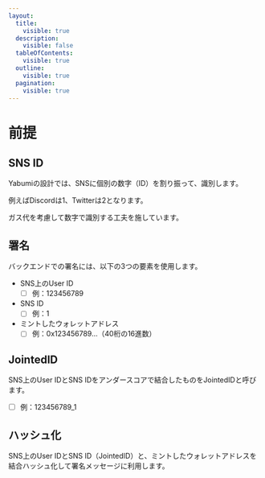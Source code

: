 ```yaml
---
layout:
  title:
    visible: true
  description:
    visible: false
  tableOfContents:
    visible: true
  outline:
    visible: true
  pagination:
    visible: true
---
```


# 前提

## SNS ID

Yabumiの設計では、SNSに個別の数字（ID）を割り振って、識別します。

例えばDiscordは1、Twitterは2となります。

ガス代を考慮して数字で識別する工夫を施しています。

## 署名

バックエンドでの署名には、以下の3つの要素を使用します。

* SNS上のUser ID　
  * [ ] 例：123456789
* SNS ID　
  * [ ] 例：1
* ミントしたウォレットアドレス　
  * [ ] 例：0x123456789...（40桁の16進数）

## JointedID

SNS上のUser IDとSNS IDをアンダースコアで結合したものをJointedIDと呼びます。

* [ ] 例：123456789\_1

## ハッシュ化

SNS上のUser IDとSNS ID（JointedID）と、ミントしたウォレットアドレスを結合ハッシュ化して署名メッセージに利用します。
